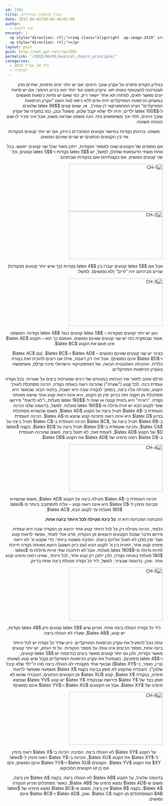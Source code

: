 ```yaml
---
id: 2301
title: עקרון הכיסאות המוזיקליים
date: 2015-04-01T00:04:46+03:00
author:
  - אנה ליזהטוב
excerpt: |
  <p style="direction: rtl;"><img class="alignright  wp-image-2419" src="http://net-gar.net/wp-content/uploads/2015/03/Il_salone_è_mobile_color_chairs-300x187.jpg" alt="Il_salone_è_mobile_color_chairs" width="139" height="87" />בעולמנו זה כולם רוצים להשתדך: נשים לגברים, גברים לנשים, דיירים לדירות. אלא שלפעמים אין מספיק איברים בצד אחד של השידוך - אין מספיק גברים בכפר, או אין מספיק דירות במדינה. מה עושים אז? מוכיחים בעזרת העיקרון הזה משפטים מתמטיים. במאמר הזה ניתן דוגמה יפה, הוכחה של מיכה פרלס, מתמטיקאי ירושלמי.</p>
  <p style="direction: rtl;"></p>
layout: post
guid: http://net-gar.net/?p=2301
permalink: '/2015/04/01/musical_chairs_principle/'
categories:
  - גליון 14 אפריל 2015
  - הסתברות
---
```

<p style="direction: rtl;">
  בגיליון הקודם סיפרנו על עקרון שובך היונים: אם יש יותר יונים מתאים, שתיים מהן תצטרכנה להצטופף באותו תא. עיקרון פשוט עוד יותר הוא בכיוון ההפוך: אם יש פחות יונים מאשר תאים, לפחות תא אחד יישאר ריק. כפי שאם יש פחות כיסאות מאנשים במשחק הכיסאות המוזיקליים יהיה אדם ללא כיסא (את השם "עקרון הכיסאות המוזיקליים" הציע המתמטיקאי דן עמיר).  או, שאם קונים $latex 99$ שלגונים ל-ִ$latex 100$ ילדים, יהיה ילד שלא יקבל שלגון. פשוט? ובכן, כמו במקרה של עקרון שובך היונים, תלוי איך משתמשים בזה. הנה משפט שנראה פשוט, אבל איני מכיר לו שום הוכחה פשוטה.
</p>

<p style="direction: rtl; text-align: center;">
  משפט: בהינתן נקודות במישור וקטעים המחברים ביניהן, אם יש יותר קטעים מנקודות אזי בין הקטעים הנתונים יש שניים שאינם נפגשים.
</p>

<p style="direction: rtl;">
  אם מספרם של הקטעים שווה למספר הנקודות, ייתכן מאוד שכל שני קטעים ייפגשו. בכל אחת משתי הדוגמאות שלהלן, למשל, יש $latex 5$ נקודות ו-$latex 5$ קטעים, וכל שני קטעים נפגשים, אם בקצותיהם ואם בנקודות שבתוכם:
</p>

<p style="direction: rtl;">
  <img class="aligncenter size-medium wp-image-2312" src="http://net-gar.net/wp-content/uploads/2015/03/1-CH-300x152.png" alt="1-CH" width="300" height="152" /> <img class="aligncenter size-medium wp-image-2313" src="http://net-gar.net/wp-content/uploads/2015/03/2-CH-300x152.png" alt="2-CH" width="300" height="152" />
</p>

<p style="direction: rtl;">
  אבל אם $latex 5$ קטעים יעברו בין $latex 4$ נקודות (כך שיש יותר קטעים מנקודות) שניים מביניהם יהיו "זרים" (לא נפגשים). למשל:
</p>

<p style="direction: rtl;">
  <img class="aligncenter size-medium wp-image-2315" src="http://net-gar.net/wp-content/uploads/2015/03/3-CH-300x152.png" alt="3-CH" width="300" height="152" />
</p>

<p style="direction: rtl; text-align: center;">
  כאן יש יותר קטעים מנקודות – $latex 5$ קטעים כנגד $latex 4$ נקודות. המשפט אומר שבמקרה כזה יש שני קטעים שאינם נפגשים. ואומנם כך הוא – הקטע $latex AD$ אינו פוגש את הקטע $latex BC$.
</p>

<p style="direction: rtl;">
  בציור יש שני קטעים שאינם נפגשים – $latex AD$ ו-$latex BC$. (גם $latex AC$ ו-$latex BD$ אינם נפגשים). אבל זוהי רק דוגמה, ואילו אנו רוצים להוכיח זאת בצורה כללית. ההוכחה האלגנטית הבאה, של המתמטיקאי הישראלי מיכה פֶּרְלֶס, משתמשת בעקרון הכיסאות המוזיקליים.
</p>

<p style="direction: rtl;">
  פרלס אוהב לתאר את הוכחתו במונחים של כינים שמטילות ביצים על שערות. בכל נקודה עומדת כינה. לכל קטע ("שערה") שהכינה רואה באותה נקודה, הכינה מסתכלת לאורך הקטע, ומטילה עליו ביצה, בסמוך לנקודה שבה היא יושבת, בתנאי הבא: שכאשר היא מסתכלת מן הקצה הזה בכיוון ימין מן הקטע, היא אינה רואה קטע אחר שיוצא מאותה נקודה. "ראייה" היא בזווית קטנה או שווה ל-$latex 180$ מעלות, ו"לא לראות" פירושו שעד לקטע הבא יש זווית גדולה מ-$latex 180$ מעלות. למשל, בדוגמה שלנו הכינה העומדת ב-$latex A$ תטיל ביצה על הקטע $latex AD$, משום שכשהיא מסתכלת בכיוון $latex D$ היא אינה רואה מימינה קטע שיוצא מ-$latex A$. הכינה העומדת ב-$latex B$ תטיל ביצה על ,$latex BC$ הכינה העומדת ב-$latex C$ תטיל ביצה על $latex CA$, והכינה שעומדת ב-$latex D$ תטיל ביצה על $latex BD$. בקצה $latex D$ של הקטע $latex AD$, לעומת זאת, לא תוטל ביצה, משום שהכינה העומדת ב-$latex D$ רואה מימינו של $latex AD$ את הקטע $latex DB$.
</p>

<p style="direction: rtl;">
  <img class="aligncenter size-medium wp-image-2318" src="http://net-gar.net/wp-content/uploads/2015/03/4-CH-300x152.png" alt="4-CH" width="300" height="152" />
</p>

<p style="direction: rtl; text-align: center;">
   הכינה העומדת ב-$latex A$ מטילה ביצה על הקטע $latex AD$, משום שכשהיא מביטה מימין ל-$latex D$ היא אינה רואה קטע – עליה להסתובב ביותר מ-$latex 180$ מעלות עד לקטע הבא, $latex AC$.
</p>

<p style="direction: rtl;">
  ההבחנה המכרעת היא זו: <strong>כל כינה מטילה לכל היותר ביצה אחת</strong>.
</p>

<p style="direction: rtl;">
  כלומר, הכינה מטילה רק על לכל היותר קטע אחד היוצא מן הנקודה שבה היא עומדת. פירוש הדבר שמכל הקטעים היוצאים מן הנקודה, פרט אולי לאחד, אפשר לראות קטע מצד ימין (ולכן לא תוטל עליהם ביצה). הסיבה פשוטה ביותר: כדי שקטע א' לא יראה מימינו קטע אחר, הזווית בין א' לקטע הבא (עם כיוון השעון) היוצא מאותה נקודה חייבת להיות גדולה מ-$latex 180$ מעלות. אבל לא תיתכנה שתי זוויות גדולות מ-$latex 180$ מעלות באותה נקודה, ולכן ייתכן רק קטע אחד, לכל היותר, שאינו רואה מימינו קטע אחר. ואכן, בדוגמה שבציור, למשל, ליד כל נקודה מוטלת ביצה אחת בדיוק.
</p>

<p style="direction: rtl;">
  <img class="aligncenter size-medium wp-image-2319" src="http://net-gar.net/wp-content/uploads/2015/03/5-CH-300x169.png" alt="5-CH" width="300" height="169" />
</p>

<p style="direction: rtl; text-align: center;">
  ליד כל נקודה הוטלה ביצה אחת. מכיוון שיש $latex 5$ קטעים ורק $latex 4$ נקודות, יש קטע, $latex AB$, שעליו לא הוטלה ביצה.
</p>

<p style="direction: rtl;">
  עתה נוכל להפעיל את עקרון הכיסאות המוזיקליים. כיוון שליד כל נקודה יש לכל היותר ביצה אחת, מספר הביצים אינו עולה על מספר הנקודות. על פי הנתון, יש יותר קטעים מאשר נקודות, ולכן גם יותר קטעים מאשר ביצים (בדוגמה יש $latex 5$ קטעים, ו-$latex 4$ סימונים). כשנפעיל את עקרון הכיסאות המוזיקליים נקבל שיש קטע (שאותו נציין, נאמר, כ-$latex XY$) שבאף אחד מקצותיו לא הוטלה ביצה (זהו ה"ילד שלא קיבל שלגון"). העובדה שהקטע לא סומן בביצה בקצה $latex X$ משמעה שאפשר לראות מימינו, בנקודה $latex X$, קטע $latex XU$ מן הקטעים הנתונים; העובדה שהוא לא סומן בצד של $latex Y$ פירושה שבנקודה $latex Y$ יש קטע $latex YV$ שנמצא מימינו של $latex XY$. אבל אז הקטעים $latex XU$ ו-$latex YV$ אינם נפגשים!
</p>

<p style="direction: rtl;">
  <img class="aligncenter size-medium wp-image-2320" src="http://net-gar.net/wp-content/uploads/2015/03/6-CH-300x169.png" alt="6-CH" width="300" height="169" />
</p>

<p style="direction: rtl; text-align: center;">
  על הקטע $latex XY$ לא הוטלה ביצה. הסיבה: הכינה ב-$latex X$ רואה מימין ל-$latex XY$ את הקטע $latex XU$, והכינה ב-$latex Y$ רואה מימין ל-$latex XY$ את הקטע $latex YV$. הקטעים $latex XU$ ו-$latex YV$ אינם נפגשים, והם אם כן זוג הקטעים המבוקש.
</p>

<p style="direction: rtl;">
  בדוגמה שלעיל, על הקטע $latex AB$ לא הוטלה ביצה. בקצה $latex A$ אין ביצה, משום ש-$latex AD$ נמצא מימינו של $latex AB$, כאשר מסתכלים מכיוון הנקודה $latex A$; בקצה $latex B$ אין ביצה, משום ש-$latex BC$ נמצא מימינו של $latex AB$ כשמסתכלים מן הקצה $latex C$. ואכן, $latex AD$ ו-$latex BC$ אינם נפגשים.
</p>
